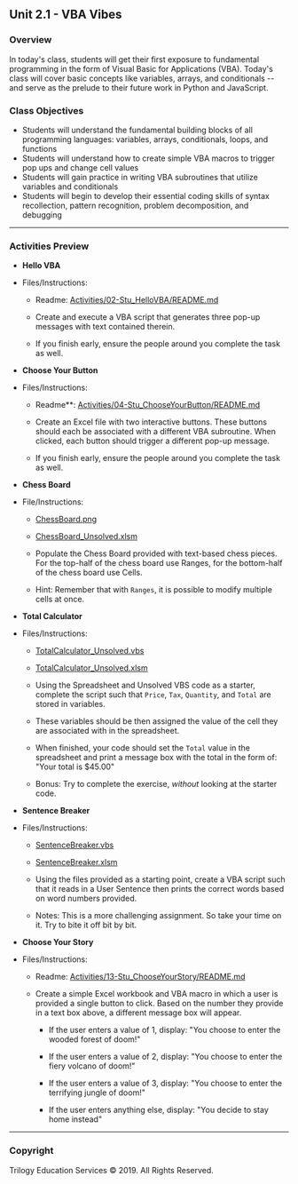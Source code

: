 ## Unit 2.1 - VBA Vibes

### Overview

In today's class, students will get their first exposure to fundamental programming in the form of Visual Basic for Applications (VBA). Today's class will cover basic concepts like variables, arrays, and conditionals -- and serve as the prelude to their future work in Python and JavaScript.

### Class Objectives

* Students will understand the fundamental building blocks of all programming languages: variables, arrays, conditionals, loops, and functions
* Students will understand how to create simple VBA macros to trigger pop ups and change cell values
* Students will gain practice in writing VBA subroutines that utilize variables and conditionals
* Students will begin to develop their essential coding skills of syntax recollection, pattern recognition, problem decomposition, and debugging

- - -

### Activities Preview

* **Hello VBA**

* Files/Instructions:

  * Readme: [Activities/02-Stu_HelloVBA/README.md](Activities/02-Stu_HelloVBA/README.md)
  
  * Create and execute a VBA script that generates three pop-up messages with text contained therein.
  
  * If you finish early, ensure the people around you complete the task as well.

* **Choose Your Button**

* Files/Instructions:

  * Readme**: [Activities/04-Stu_ChooseYourButton/README.md](Activities/04-Stu_ChooseYourButton/README.md)
  
  * Create an Excel file with two interactive buttons. These buttons should each be associated with a different VBA subroutine. When clicked, each button should trigger a different pop-up message.

  * If you finish early, ensure the people around you complete the task as well.

* **Chess Board**

* File/Instructions:

  * [ChessBoard.png](Activities/06-Stu_ChessBoard/Images/ChessBoard.png)

  * [ChessBoard_Unsolved.xlsm](Activities/06-Stu_ChessBoard/Unsolved/ChessBoard.xlsm)

  * Populate the Chess Board provided with text-based chess pieces. For the top-half of the chess board use Ranges, for the bottom-half of the chess board use Cells.

  * Hint: Remember that with `Ranges`, it is possible to modify multiple cells at once.

* **Total Calculator**

* Files/Instructions:

  * [TotalCalculator_Unsolved.vbs](Activities/08-Stu_TotalCalculator/Unsolved/total_calculator.vbs)

  * [TotalCalculator_Unsolved.xlsm](Activities/08-Stu_TotalCalculator/Unsolved/total_calculator.xlsm)

  * Using the Spreadsheet and Unsolved VBS code as a starter, complete the script such that `Price`, `Tax`, `Quantity`, and `Total` are stored in variables.

  * These variables should be then assigned the value of the cell they are associated with in the spreadsheet.

  * When finished, your code should set the `Total` value in the spreadsheet and print a message box with the total in the form of: "Your total is $45.00"

  * Bonus: Try to complete the exercise, _without_ looking at the starter code.

* **Sentence Breaker**

* Files/Instructions:

  * [SentenceBreaker.vbs](Activities/11-Stu_SentenceBreaker/Unsolved/sentence_breaker.vbs)

  * [SentenceBreaker.xlsm](Activities/11-Stu_SentenceBreaker/Unsolved/sentence_breaker.xlsm)

  * Using the files provided as a starting point, create a VBA script such that it reads in a User Sentence then prints the correct words based on word numbers provided.

  * Notes: This is a more challenging assignment. So take your time on it. Try to bite it off bit by bit.

* **Choose Your Story**

* Files/Instructions:

  * Readme: [Activities/13-Stu_ChooseYourStory/README.md](Activities/13-Stu_ChooseYourStory/README.md)

  * Create a simple Excel workbook and VBA macro in which a user is provided a single button to click. Based on the number they provide in a text box above, a different message box will appear.

    * If the user enters a value of 1, display: "You choose to enter the wooded forest of doom!"

    * If the user enters a value of 2, display: "You choose to enter the fiery volcano of doom!"

    * If the user enters a value of 3, display: "You choose to enter the terrifying jungle of doom!"

    * If the user enters anything else, display: "You decide to stay home instead"

- - -

### Copyright

Trilogy Education Services © 2019. All Rights Reserved.
